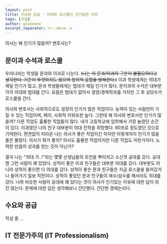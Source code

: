 ```yaml
---
layout: post
title: 수요와 공급 - 의대와 로스쿨이 인기많은 이유
tags: [사설]
author: givenone
excerpt_separator: <!--more-->
---
```


의사는 왜 인기가 많을까? 변호사는?
<!--more-->

## 문이과 수석과 로스쿨

우리나라는 학생을 문과와 이과로 나눈다. ~~(나는 이 문과/이과의 구분이 불필요하다고 생각한다. 기준이 뚜렷하지도 않으며 창의적 융합을 방해한다.)~~ 이과 학생에게는 의대가 제일 인기가 많고, 문과 학생들에게는 법대가 제일 인기가 많다. 문이과의 수석은 대부분 각각 의대와 법대를 간다. 요즘은 법대가 없어서 경영/경제학과를 가지만 그 후 상당수가 로스쿨을 간다.  

의사와 변호사는 사회적으로도 굉장히 인기가 많은 직업이다. 능력이 있는 사람만이 가질 수 있는 직업이며, 페이, 사회적 지위또한 높다. 그런데 왜 의사와 변호사만 인기가 많을까? 다른 직업도 훌륭한 직업들이 많다. 내가 고등학교에 입학해서 가장 놀랐던 순간이 있다. 이과였던 나의 친구 대부분이 의대 진학을 희망했다. 90프로 정도였던 것으로 기억한다. 편견없이 자라온 나는 의사가 좋은 직업이긴 하지만 이렇게까지 인기가 많을 줄은 몰랐다. 의사가 뭐가 좋지? 의사도 훌륭한 직업이지만 다른 직업도 마찬가지다. 노력한 만큼의 성과를 얻는 것이 아닌가?  

결국 나는 "의대 가..!"라는 몇몇 선생님들의 조언을 뿌리치고 소신껏 공대를 갔다. 공대엔 그런 사람이 꽤 있었다. 성적이 좋은 이과 친구들은 대부분 의대를 갔다. 대부분도 아니라 성적이 좋으면 다 의대를 갔다. 성적이 좋은 문과 친구들은 지금 로스쿨을 들어갔거나 들어가기 일보 직전이다. 성적이 좋았던 문과 친구들이 재수/삼수를 해서라도 의대를 갔다. 나와 비슷한 사람이 공대에 꽤 있다는 것이 의사가 인기있는 이유에 대한 답이 되진 않는다. 문제에 대한 답은 생각해보니 간단했다. 간단한 경제논리다.  

## 수요와 공급  

작성 중 ...

## IT 전문가주의 (IT Professionalism)